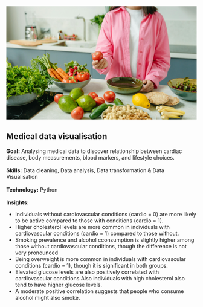 
<img src="https://github.com/Abhishek321Kumar/Data-analysis-files/blob/main/Medical_data_visualiser/lifestyle.jpg" alt="demographic data" width="100%" height="300" style="object-fit:cover; " />

## Medical data visualisation
<div><b>Goal:</b> Analysing medical data to discover relationship between cardiac disease, body measurements, blood markers, and lifestyle choices.</div>
<br/>
<div><b>Skills:</b> Data cleaning, Data analysis, Data transformation & Data Visualisation</div>
<br/>
<div><b>Technology:</b> Python</div>
<br/>
<div><b>Insights:</b> 
<ul>
<li>Individuals without cardiovascular conditions (cardio = 0) are more likely to be active compared to those with conditions (cardio = 1).</li>  
<li>Higher cholesterol levels are more common in individuals with cardiovascular conditions (cardio = 1) compared to those without.</li>  
<li>Smoking prevalence and alcohol cconsumption is slightly higher among those without cardiovascular conditions, though the difference is not very pronounced</li>
<li>Being overweight is more common in individuals with cardiovascular conditions (cardio = 1), though it is significant in both groups.</li>
<li>Elevated glucose levels are also positively correlated with cardiovascular conditions.Also individuals with high cholesterol also tend to have higher glucose levels.</li>
<li>A moderate positive correlation suggests that people who consume alcohol might also smoke.</li>
</ul>
</div>


